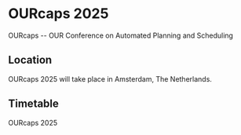 # OURcaps 2025

OURcaps -- OUR Conference on Automated Planning and Scheduling

## Location
OURcaps 2025 will take place in Amsterdam, The Netherlands. 

## Timetable
OURcaps 2025

##
